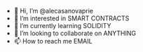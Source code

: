 - 👋 Hi, I’m @alecasanovaprie
- 👀 I’m interested in SMART CONTRACTS
- 🌱 I’m currently learning SOLIDITY
- 💞️ I’m looking to collaborate on ANYTHING
- 📫 How to reach me EMAIL

<!---
alecasanovaprie/alecasanovaprie is a ✨ special ✨ repository because its `README.md` (this file) appears on your GitHub profile.
You can click the Preview link to take a look at your changes.
--->
